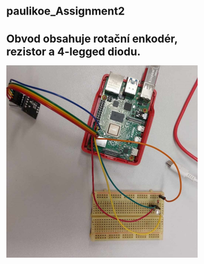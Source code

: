 # paulikoe_Assignment2

# Obvod obsahuje rotační enkodér, rezistor a 4-legged diodu. 
<img src="Circuit.jpg" alt="Zapojení obvodu">
